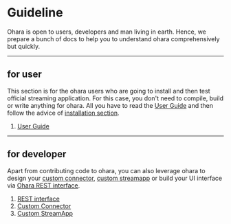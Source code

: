 # Guideline

Ohara is open to users, developers and man living in earth. Hence, we prepare a bunch of docs to help you to
understand ohara comprehensively but quickly.

----------

## for user

This section is for the ohara users who are going to install and then test official streaming application. For this case,
you don't need to compile, build or write anything for ohara. All you have to read the [User Guide](user_guide.md)
and then follow the advice of [installation section](user_guide.md#installation).

1. [User Guide](user_guide.md)

----------

## for developer

Apart from contributing code to ohara, you can also leverage ohara to design your [custom connector](custom_connector.md),
[custom streamapp](custom_streamapp.md) or build your UI interface via [Ohara REST interface](rest_interface.md).  

1. [REST interface](rest_interface.md)
1. [Custom Connector](custom_connector.md)
1. [Custom StreamApp](custom_streamapp.md)